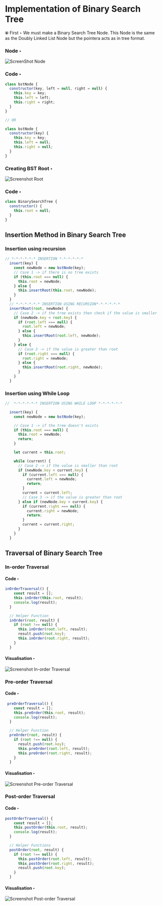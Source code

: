 # Implementation of Binary Search Tree

&#10687; First &#8227; We must make a Binary Search Tree Node. This Node is the same as the Doubly Linked List Node but the pointera acts as in tree format.

### Node &#8227;

![ScreenShot Node](../../assets/Node.png)

### Code &#8227;

```javascript
class bstNode {
  constructor(key, left = null, right = null) {
    this.key = key;
    this.left = left;
    this.right = right;
  }
}

// OR

class bstNode {
  constructor(key) {
    this.key = key;
    this.left = null;
    this.right = null;
  }
}
```

### Creating BST Root &#8227;

![Screenshot Root](../../assets/root.png)

### Code &#8227;

```javascript
class BinarySearchTree {
  constructor() {
    this.root = null;
  }
}
```

## Insertion Method in Binary Search Tree

### Insertion using recursion

```javascript
// *-*-*-*-*-* INSERTION *-*-*-*-*-*
  insert(key) {
    const newNode = new bstNode(key);
    // Case 1 -> if there is no tree exists
    if (this.root === null) {
      this.root = newNode;
    } else {
      this.insertRoot(this.root, newNode);
    }
  }
  // *-*-*-*-*-* INSERTION USING RECURSION*-*-*-*-*-*
  insertRoot(root, newNode) {
    // Case 2 -> if the tree exists then check if the value is smaller than root
    if (newNode.key < root.key) {
      if (root.left === null) {
        root.left = newNode;
      } else {
        this.insertRoot(root.left, newNode);
      }
    } else {
      // Case 3 -> if the value is greater than root
      if (root.right === null) {
        root.right = newNode;
      } else {
        this.insertRoot(root.right, newNode);
      }
    }
  }
```

### Insertion using While Loop

```javascript
//  *-*-*-*-*-* INSERTION USING WHILE LOOP *-*-*-*-*-*

  insert(key) {
    const newNode = new bstNode(key);

    // Case 1 -> if the tree doesn't exists
    if (this.root === null) {
      this.root = newNode;
      return;
    }

    let current = this.root;

    while (current) {
      // Case 2 -> if the value is smaller than root
      if (newNode.key < current.key) {
        if (current.left === null) {
          current.left = newNode;
          return;
        }
        current = current.left;
        // Case 3 -> if the value is greater than root
      } else if (newNode.key > current.key) {
        if (current.right === null) {
          current.right = newNode;
          return;
        }
        current = current.right;
      }
    }
  }
```

## Traversal of Binary Search Tree

### In-order Traversal

#### Code &#8227;

```javascript
inOrderTraversal() {
    const result = [];
    this.inOrder(this.root, result);
    console.log(result);
  }

  // Helper Function
  inOrder(root, result) {
    if (root !== null) {
      this.inOrder(root.left, result);
      result.push(root.key);
      this.inOrder(root.right, result);
    }
  }
```

#### Visualisation &#8227;

![Screenshot In-order Traversal](../../assets/In-order%20traversal.png)

### Pre-order Traversal

#### Code &#8227;

```javascript
 preOrderTraversal() {
    const result = [];
    this.preOrder(this.root, result);
    console.log(result);
  }

  // Helper Function
  preOrder(root, result) {
    if (root !== null) {
      result.push(root.key);
      this.preOrder(root.left, result);
      this.preOrder(root.right, result);
    }
  }
```

#### Visualisation &#8227;

![Screenshot Pre-order Traversal](../../assets/pre-order%20traversal.png)

### Post-order Traversal

#### Code &#8227;

```javascript
postOrderTraversal() {
    const result = [];
    this.postOrder(this.root, result);
    console.log(result);
  }

  // Helper Functions
  postOrder(root, result) {
    if (root !== null) {
      this.postOrder(root.left, result);
      this.postOrder(root.right, result);
      result.push(root.key);
    }
  }
```

#### Visualisation &#8227;

![Screenshot Post-order Traversal](../../assets/Post-order%20Traversal.png)
